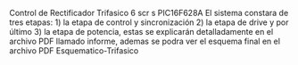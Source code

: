  Control de Rectificador Trifasico 6 scr s PIC16F628A 
El sistema constara de tres etapas: 1) la etapa de control y sincronización 2) la etapa de drive y por último 3) la etapa de potencia, estas se explicarán detalladamente en el archivo PDF llamado informe, ademas se podra ver el esquema final en el archivo PDF Esquematico-Trifasico
